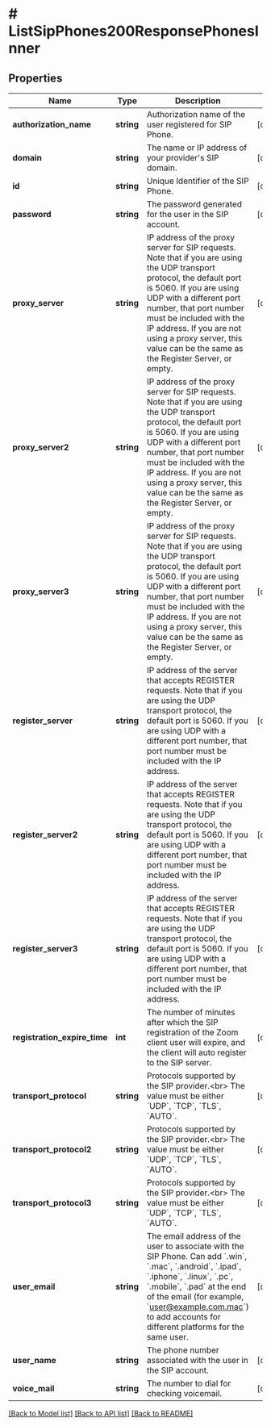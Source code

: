 # # ListSipPhones200ResponsePhonesInner

## Properties

Name | Type | Description | Notes
------------ | ------------- | ------------- | -------------
**authorization_name** | **string** | Authorization name of the user  registered for SIP Phone. | [optional]
**domain** | **string** | The name or IP address of your provider&#39;s SIP domain. | [optional]
**id** | **string** | Unique Identifier of the SIP Phone. | [optional]
**password** | **string** | The password generated for the user in the SIP account. | [optional]
**proxy_server** | **string** | IP address of the proxy server for SIP requests. Note that if you are using the UDP transport protocol, the default port is 5060. If you are using UDP with a different port number, that port number must be included with the IP address. If you are not using a proxy server, this value can be the same as the Register Server, or empty. | [optional]
**proxy_server2** | **string** | IP address of the proxy server for SIP requests. Note that if you are using the UDP transport protocol, the default port is 5060. If you are using UDP with a different port number, that port number must be included with the IP address. If you are not using a proxy server, this value can be the same as the Register Server, or empty. | [optional]
**proxy_server3** | **string** | IP address of the proxy server for SIP requests. Note that if you are using the UDP transport protocol, the default port is 5060. If you are using UDP with a different port number, that port number must be included with the IP address. If you are not using a proxy server, this value can be the same as the Register Server, or empty. | [optional]
**register_server** | **string** | IP address of the server that accepts REGISTER requests. Note that if you are using the UDP transport protocol, the default port is 5060. If you are using UDP with a different port number, that port number must be included with the IP address. | [optional]
**register_server2** | **string** | IP address of the server that accepts REGISTER requests. Note that if you are using the UDP transport protocol, the default port is 5060. If you are using UDP with a different port number, that port number must be included with the IP address. | [optional]
**register_server3** | **string** | IP address of the server that accepts REGISTER requests. Note that if you are using the UDP transport protocol, the default port is 5060. If you are using UDP with a different port number, that port number must be included with the IP address. | [optional]
**registration_expire_time** | **int** | The number of minutes after which the SIP registration of the Zoom client user will expire, and the client will auto register to the SIP server. | [optional]
**transport_protocol** | **string** | Protocols supported by the SIP provider.&lt;br&gt; The value must be either &#x60;UDP&#x60;, &#x60;TCP&#x60;, &#x60;TLS&#x60;, &#x60;AUTO&#x60;. | [optional]
**transport_protocol2** | **string** | Protocols supported by the SIP provider.&lt;br&gt; The value must be either &#x60;UDP&#x60;, &#x60;TCP&#x60;, &#x60;TLS&#x60;, &#x60;AUTO&#x60;. | [optional]
**transport_protocol3** | **string** | Protocols supported by the SIP provider.&lt;br&gt; The value must be either &#x60;UDP&#x60;, &#x60;TCP&#x60;, &#x60;TLS&#x60;, &#x60;AUTO&#x60;. | [optional]
**user_email** | **string** | The email address of the user to associate with the SIP Phone. Can add &#x60;.win&#x60;, &#x60;.mac&#x60;, &#x60;.android&#x60;, &#x60;.ipad&#x60;, &#x60;.iphone&#x60;, &#x60;.linux&#x60;, &#x60;.pc&#x60;, &#x60;.mobile&#x60;, &#x60;.pad&#x60; at the end of the email (for example, &#x60;user@example.com.mac&#x60;) to add accounts for different platforms for the same user. | [optional]
**user_name** | **string** | The phone number associated with the user in the SIP account. | [optional]
**voice_mail** | **string** | The number to dial for checking voicemail. | [optional]

[[Back to Model list]](../../README.md#models) [[Back to API list]](../../README.md#endpoints) [[Back to README]](../../README.md)
